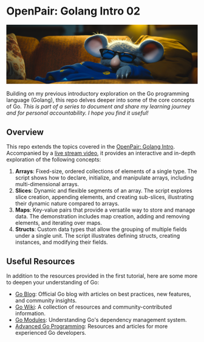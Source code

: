# OpenPair: Golang Intro 02

![Cover Image](./cover.png)

Building on my previous introductory exploration on the Go programming language (Golang), this repo delves deeper into some of the core concepts of Go. *This is part of a series to document and share my learning journey and for personal accountability. I hope you find it useful!*

## Overview

This repo extends the topics covered in the [OpenPair: Golang Intro](https://github.com/MaterDev/OpenPair_golang-intro). Accompanied by a [live stream video](https://www.youtube.com/watch?v=Rc9ZF_3fuA0), it provides an interactive and in-depth exploration of the following concepts:

1. **Arrays**: Fixed-size, ordered collections of elements of a single type. The script shows how to declare, initialize, and manipulate arrays, including multi-dimensional arrays.
2. **Slices**: Dynamic and flexible segments of an array. The script explores slice creation, appending elements, and creating sub-slices, illustrating their dynamic nature compared to arrays.
3. **Maps**: Key-value pairs that provide a versatile way to store and manage data. The demonstration includes map creation, adding and removing elements, and iterating over maps.
4. **Structs**: Custom data types that allow the grouping of multiple fields under a single unit. The script illustrates defining structs, creating instances, and modifying their fields.

## Useful Resources

In addition to the resources provided in the first tutorial, here are some more to deepen your understanding of Go:

- [Go Blog](https://blog.golang.org/): Official Go blog with articles on best practices, new features, and community insights.
- [Go Wiki](https://github.com/golang/go/wiki): A collection of resources and community-contributed information.
- [Go Modules](https://blog.golang.org/using-go-modules): Understanding Go's dependency management system.
- [Advanced Go Programming](https://advancedgolang.com/): Resources and articles for more experienced Go developers.
  